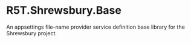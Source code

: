 # R5T.Shrewsbury.Base
An appsettings file-name provider service definition base library for the Shrewsbury project.
